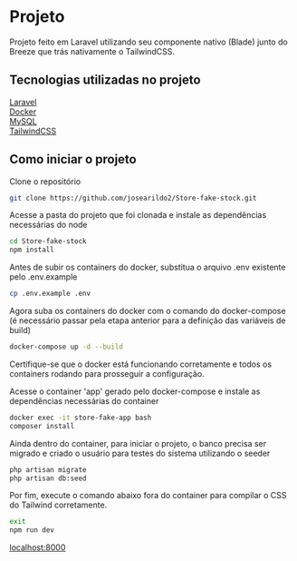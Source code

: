 # Projeto

Projeto feito em Laravel utilizando seu componente nativo (Blade) junto do Breeze que trás nativamente o TailwindCSS.

## Tecnologias utilizadas no projeto

[Laravel](https://laravel.com/docs/12.x) <br>
[Docker](https://www.docker.com/) <br>
[MySQL](https://www.mysql.com/) <br>
[TailwindCSS](https://tailwindcss.com/) <br>

## Como iniciar o projeto

Clone o repositório

```sh
git clone https://github.com/josearildo2/Store-fake-stock.git
```

Acesse a pasta do projeto que foi clonada e instale as dependências necessárias do node
```sh
cd Store-fake-stock
npm install
```

Antes de subir os containers do docker, substitua o arquivo .env existente pelo .env.example
```sh
cp .env.example .env
```

Agora suba os containers do docker com o comando do docker-compose (é necessário passar pela etapa anterior para a definição das variáveis de build)
```sh
docker-compose up -d --build
```

Certifique-se que o docker está funcionando corretamente e todos os containers rodando para prosseguir a configuração.

Acesse o container 'app' gerado pelo docker-compose e instale as dependências necessárias do container
```sh
docker exec -it store-fake-app bash
composer install
```

Ainda dentro do container, para iniciar o projeto, o banco precisa ser migrado e criado o usuário para testes do sistema utilizando o seeder
```sh
php artisan migrate
php artisan db:seed
```

Por fim, execute o comando abaixo fora do container para compilar o CSS do Tailwind corretamente.
```sh
exit
npm run dev
```

[localhost:8000](http://localhost:8000/) <br>